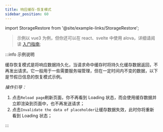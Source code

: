 ```yaml
---
title: 响应缓存-恢复模式
sidebar_position: 60
---
```


import StorageRestore from '@site/example-links/StorageRestore';

> 示例以 vue3 为例，但你还可以在 react、svelte 中使用 alova，详细请阅读 [入门指南](/tutorial/get-started/overview);

<StorageRestore></StorageRestore>

:::info 示例说明

缓存恢复模式是将响应数据持久化，当请求命中缓存时将持久化缓存数据返回，不再发出请求。它一般用于一些需要服务端管理，但在一定时间内不变的数据，以下是节假日信息的恢复模式示例。

_操作引导：_

1. 点击`Reload page`刷新页面，你不再看到 Loading 状态，而会使用缓存数据并立即渲染到页面中，也不再发送请求；
2. 点击`Invalidate the data of placeholder`让缓存数据失效，此时你将重新看到 Loading 状态；

:::
